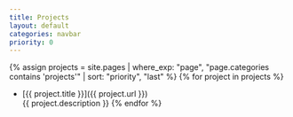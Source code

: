 ```yaml
---
title: Projects
layout: default
categories: navbar
priority: 0
---
```

{% assign projects = site.pages | where_exp: "page", "page.categories contains 'projects'" | sort: "priority", "last" %}
{% for project in projects %}
- [{{ project.title }}]({{ project.url }})
<br />{{ project.description }}
{% endfor %}
